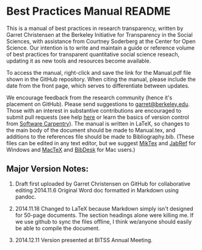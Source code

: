 Best Practices Manual README
===================

This is a manual of best practices in research transparency, written by Garret Christensen at the Berkeley Initiative for Transparency in the Social Sciences, with assistance from Courtney Soderberg at the Center for Open Science. Our intention is to write and maintain a guide or reference volume of best practices for transparent quantitative social science reseach, updating it as new tools and resources become available.

To access the manual, right-click and save the link for the Manual.pdf file shown in the GitHub repository.
When citing the manual, please include the date from the front page, which serves to differentiate between updates.

We encourage feedback from the research community (hence it's placement on GitHub). Please send suggestions to garret@berkeley.edu. Those with an interest in substantive contributions are encouraged to submit pull requests (see help [here](https://help.github.com/articles/using-pull-requests/) or learn the basics of version control from [Software Carpentry](http://software-carpentry.org/v5/novice/git/index.html)). The manual is written in LaTeX, so changes to the main body of the document should be made to Manual.tex, and additions to the references file should be made to Bibliography.bib. (These files can be edited in any text editor, but we suggest [MikTex](http://miktex.org/) and [JabRef](http://jabref.sourceforge.net/) for Windows and [MacTeX](https://tug.org/mactex/) and [BibDesk](http://bibdesk.sourceforge.net/) for Mac users.) 

Major Version Notes:
--------------
1. Draft first uploaded by Garret Christensen on GitHub for collaborative editing 2014.11.6
Original Word doc formatted in Markdown using pandoc.

2. 2014.11.18 Changed to LaTeX because Markdown simply isn't designed for 50-page documents. The section headings alone were killing me. If we use github to sync the files offline, I think we/anyone should easily be able to compile the document.

3. 2014.12.11 Version presented at BITSS Annual Meeting.
